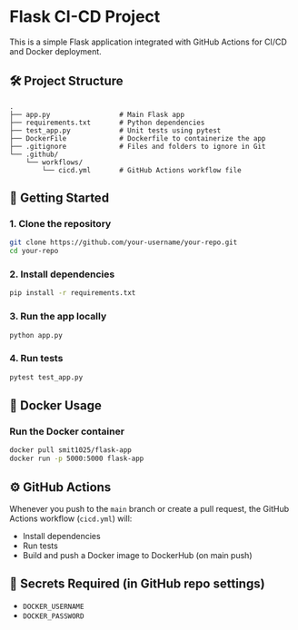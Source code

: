 # Flask CI-CD Project

This is a simple Flask application integrated with GitHub Actions for CI/CD and Docker deployment.

## 🛠 Project Structure

```
.
├── app.py                 # Main Flask app
├── requirements.txt       # Python dependencies
├── test_app.py            # Unit tests using pytest
├── DockerFile             # Dockerfile to containerize the app
├── .gitignore             # Files and folders to ignore in Git
└── .github/
    └── workflows/
        └── cicd.yml       # GitHub Actions workflow file
```

## 🚀 Getting Started

### 1. Clone the repository

```bash
git clone https://github.com/your-username/your-repo.git
cd your-repo
```

### 2. Install dependencies

```bash
pip install -r requirements.txt
```

### 3. Run the app locally

```bash
python app.py
```

### 4. Run tests

```bash
pytest test_app.py
```

## 🐳 Docker Usage

### Run the Docker container

```bash
docker pull smit1025/flask-app
docker run -p 5000:5000 flask-app
```

## ⚙️ GitHub Actions

Whenever you push to the `main` branch or create a pull request, the GitHub Actions workflow (`cicd.yml`) will:

* Install dependencies
* Run tests
* Build and push a Docker image to DockerHub (on main push)

## 🔐 Secrets Required (in GitHub repo settings)

* `DOCKER_USERNAME`
* `DOCKER_PASSWORD`